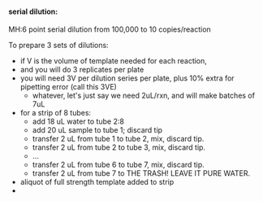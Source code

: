 #### serial dilution:
MH:6 point serial dilution from 100,000 to 10 copies/reaction

To prepare 3 sets of dilutions:
  - if V is the volume of template needed for each reaction,
  - and you will do 3 replicates per plate
  - you will need 3V per dilution series per plate, plus 10% extra for pipetting error (call this 3VE)
    - whatever, let's just say we need 2uL/rxn, and will make batches of 7uL
  - for a strip of 8 tubes:
    - add 18 uL water to tube 2:8
    - add 20 uL sample to tube 1; discard tip
    - transfer 2 uL from tube 1 to tube 2, mix, discard tip.
    - transfer 2 uL from tube 2 to tube 3, mix, discard tip.
    - ...
    - transfer 2 uL from tube 6 to tube 7, mix, discard tip.
    - transfer 2 uL from tube 7 to THE TRASH! LEAVE IT PURE WATER.
  - aliquot of full strength template added to strip
  -
